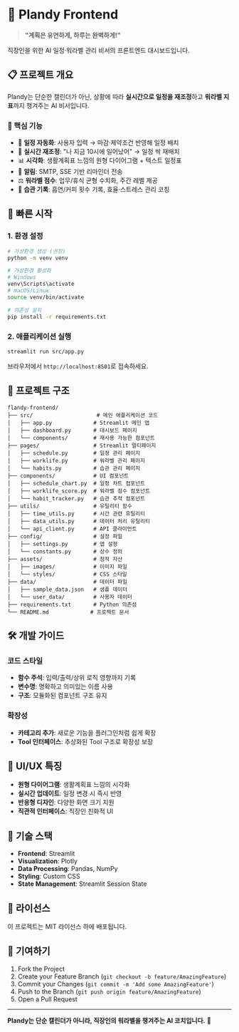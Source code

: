 # 🎯 Plandy Frontend

> **"계획은 유연하게, 하루는 완벽하게!"**

직장인을 위한 AI 일정·워라벨 관리 비서의 프론트엔드 대시보드입니다.

## 📋 프로젝트 개요

Plandy는 단순한 캘린더가 아닌, 상황에 따라 **실시간으로 일정을 재조정**하고 **워라벨 지표**까지 챙겨주는 AI 비서입니다.

### 🎯 핵심 기능

- 📅 **일정 자동화**: 사용자 입력 → 마감·제약조건 반영해 일정 배치
- 🔄 **실시간 재조정**: "나 지금 10시에 일어났어" → 일정 싹 재배치
- 📊 **시각화**: 생활계획표 느낌의 원형 다이어그램 + 텍스트 일정표
- 🔔 **알림**: SMTP, SSE 기반 리마인더 전송
- ⚖️ **워라벨 점수**: 업무/휴식 균형 수치화, 주간 레벨 제공
- 🚬 **습관 기록**: 흡연/커피 횟수 기록, 효율·스트레스 관리 코칭

## 🚀 빠른 시작

### 1. 환경 설정

```bash
# 가상환경 생성 (권장)
python -m venv venv

# 가상환경 활성화
# Windows
venv\Scripts\activate
# macOS/Linux
source venv/bin/activate

# 의존성 설치
pip install -r requirements.txt
```

### 2. 애플리케이션 실행

```bash
streamlit run src/app.py
```

브라우저에서 `http://localhost:8501`로 접속하세요.

## 📁 프로젝트 구조

```
flandy-frontend/
├── src/                    # 메인 애플리케이션 코드
│   ├── app.py             # Streamlit 메인 앱
│   ├── dashboard.py       # 대시보드 페이지
│   └── components/        # 재사용 가능한 컴포넌트
├── pages/                 # Streamlit 멀티페이지
│   ├── schedule.py        # 일정 관리 페이지
│   ├── worklife.py        # 워라벨 관리 페이지
│   └── habits.py          # 습관 관리 페이지
├── components/            # UI 컴포넌트
│   ├── schedule_chart.py  # 일정 차트 컴포넌트
│   ├── worklife_score.py  # 워라벨 점수 컴포넌트
│   └── habit_tracker.py   # 습관 추적 컴포넌트
├── utils/                 # 유틸리티 함수
│   ├── time_utils.py      # 시간 관련 유틸리티
│   ├── data_utils.py      # 데이터 처리 유틸리티
│   └── api_client.py      # API 클라이언트
├── config/                # 설정 파일
│   ├── settings.py        # 앱 설정
│   └── constants.py       # 상수 정의
├── assets/                # 정적 자산
│   ├── images/            # 이미지 파일
│   └── styles/            # CSS 스타일
├── data/                  # 데이터 파일
│   ├── sample_data.json   # 샘플 데이터
│   └── user_data/         # 사용자 데이터
├── requirements.txt       # Python 의존성
└── README.md             # 프로젝트 문서
```

## 🛠️ 개발 가이드

### 코드 스타일

- **함수 주석**: 입력/출력/상위 로직 영향까지 기록
- **변수명**: 명확하고 의미있는 이름 사용
- **구조**: 모듈화된 컴포넌트 구조 유지

### 확장성

- **카테고리 추가**: 새로운 기능을 플러그인처럼 쉽게 확장
- **Tool 인터페이스**: 추상화된 Tool 구조로 확장성 보장

## 🎨 UI/UX 특징

- **원형 다이어그램**: 생활계획표 느낌의 시각화
- **실시간 업데이트**: 일정 변경 시 즉시 반영
- **반응형 디자인**: 다양한 화면 크기 지원
- **직관적 인터페이스**: 직장인 친화적 UI

## 🔧 기술 스택

- **Frontend**: Streamlit
- **Visualization**: Plotly
- **Data Processing**: Pandas, NumPy
- **Styling**: Custom CSS
- **State Management**: Streamlit Session State

## 📝 라이선스

이 프로젝트는 MIT 라이선스 하에 배포됩니다.

## 🤝 기여하기

1. Fork the Project
2. Create your Feature Branch (`git checkout -b feature/AmazingFeature`)
3. Commit your Changes (`git commit -m 'Add some AmazingFeature'`)
4. Push to the Branch (`git push origin feature/AmazingFeature`)
5. Open a Pull Request

---

**Plandy는 단순 캘린더가 아니라, 직장인의 워라벨을 챙겨주는 AI 코치입니다.** 🚀
